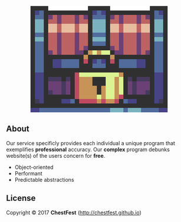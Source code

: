 <html><div class="w3-hover-opacity"><div align="center"><center><img src="/Display/Images/ChestFest.gif" style="w3-image" id="img" alt="Chest"></center></div></div></html>


## About
Our service specificly provides each individual a unique program that exemplifies **professional** accuracy. Our **complex** program debunks website(s) of the users concern for **free**.

- Object-oriented
- Performant
- Predictable abstractions

## License
Copyright © 2017 **ChestFest** (http://chestfest.github.io)

